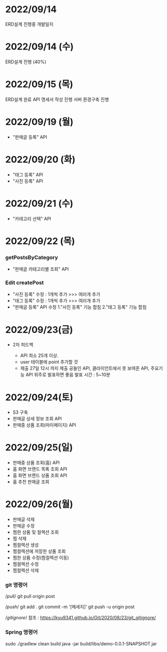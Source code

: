 # 2022/09/14
ERD설계 진행중
개발일지

# 2022/09/14 (수)
ERD설계 진행 (40%)

# 2022/09/15 (목)
ERD설계 완료
API 명세서 작성 진행
서버 환경구축 진행

# 2022/09/19 (월)
- "판매글 등록" API

# 2022/09/20 (화)
- "태그 등록" API
- "사진 등록" API

# 2022/09/21 (수)
- "카테고리 선택" API

# 2022/09/22 (목)
### getPostsByCategory
- "판매글 카테고리별 조회" API
### Edit createPost
- "사진 등록" 수정 : 1개씩 추가 >>> 여러개 추가
- "태그 등록" 수정 : 1개씩 추가 >>> 여러개 추가
- "판매글 등록" API 수정
  1."사진 등록" 기능 합침
  2."태그 등록" 기능 합침

# 2022/09/23(금)
- 2차 피드백
  
  - API 최소 25개 이상.
  - user 테이블에 point 추가할 것
  - 제출
    27일 12시 까지 제출
    공들인 API, 클라이언트에서 못 보여준 API, 주요기능 API 위주로 발표하면 좋음
    발표 시간 : 5~10분

# 2022/09/24(토)
- S3 구축
- 판매글 상세 정보 조회 API
- 판매중 상품 조회(마이페이지) API

# 2022/09/25(일)
- 판매중 상품 조회(홈) API
- 홈 화면 브랜드 목록 조회 API
- 홈 화면 브랜드 상품 조회 API
- 홈 추천 판매글 조회

# 2022/09/26(월)
- 판매글 삭제
- 판매글 수정
- 찜한 상품 및 컬렉션 조회
- 찜 삭제
- 찜컬렉션 생성
- 찜컬렉션에 저장한 상품 조회
- 찜한 상품 수정(찜컬렉션 이동)
- 찜컬렉션 수정
- 찜컬렉션 삭제




### git 명령어
/*pull*/
git pull origin post

/*push*/
git add .
git commit -m '[메세지]'
git push -u origin post


/*gitignore*/
참조 : https://kyu9341.github.io/Git/2020/08/23/git_gitignore/



### Spring 명령어
sudo ./gradlew clean build
java -jar build/libs/demo-0.0.1-SNAPSHOT.jar



